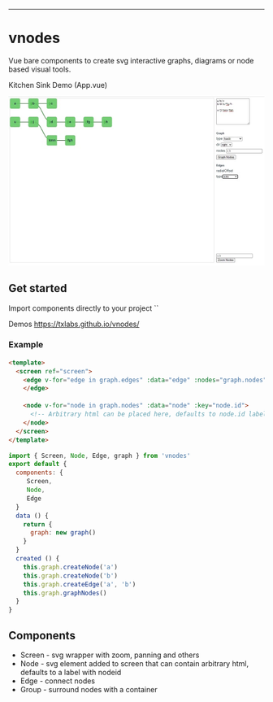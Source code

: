 -------

# vnodes

Vue bare components to create svg interactive graphs, diagrams or node based visual tools.

Kitchen Sink Demo (App.vue)

![Demo (app.js)](./docs/ss1.jpg)

## Get started

Import components directly to your project ``

Demos https://txlabs.github.io/vnodes/

### Example
```html
<template>
  <screen ref="screen">
    <edge v-for="edge in graph.edges" :data="edge" :nodes="graph.nodes" :key="edge.id">
    </edge>

    <node v-for="node in graph.nodes" :data="node" :key="node.id">
      <!-- Arbitrary html can be placed here, defaults to node.id label -->
    </node>
  </screen>
</template>
```
```js
import { Screen, Node, Edge, graph } from 'vnodes'
export default {
  components: {
     Screen, 
     Node, 
     Edge
  }
  data () {
    return {
      graph: new graph()
    }
  }
  created () {
    this.graph.createNode('a')
    this.graph.createNode('b')
    this.graph.createEdge('a', 'b')
    this.graph.graphNodes()
  }
}
```

## Components

- Screen - svg wrapper with zoom, panning and others
- Node - svg element added to screen that can contain arbitrary html, defaults to a label with nodeid
- Edge - connect nodes
- Group - surround nodes with a container
